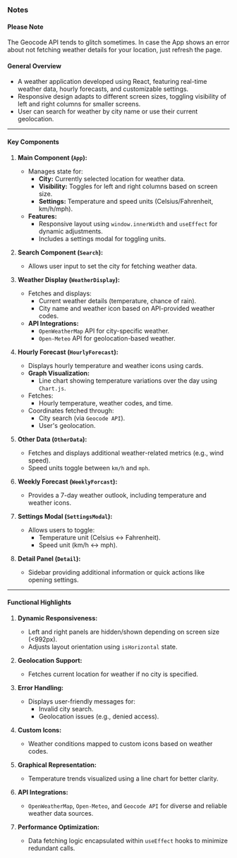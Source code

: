 ### Notes

#### **Please Note**
The Geocode API tends to glitch sometimes. In case the App shows an error about not fetching weather details for your location, just refresh the page.

#### **General Overview**
- A weather application developed using React, featuring real-time weather data, hourly forecasts, and customizable settings.
- Responsive design adapts to different screen sizes, toggling visibility of left and right columns for smaller screens.
- User can search for weather by city name or use their current geolocation.

---

#### **Key Components**
1. **Main Component (`App`):**
   - Manages state for:
     - **City:** Currently selected location for weather data.
     - **Visibility:** Toggles for left and right columns based on screen size.
     - **Settings:** Temperature and speed units (Celsius/Fahrenheit, km/h/mph).
   - **Features:**
     - Responsive layout using `window.innerWidth` and `useEffect` for dynamic adjustments.
     - Includes a settings modal for toggling units.

2. **Search Component (`Search`):**
   - Allows user input to set the city for fetching weather data.

3. **Weather Display (`WeatherDisplay`):**
   - Fetches and displays:
     - Current weather details (temperature, chance of rain).
     - City name and weather icon based on API-provided weather codes.
   - **API Integrations:**
     - `OpenWeatherMap` API for city-specific weather.
     - `Open-Meteo` API for geolocation-based weather.

4. **Hourly Forecast (`HourlyForecast`):**
   - Displays hourly temperature and weather icons using cards.
   - **Graph Visualization:**
     - Line chart showing temperature variations over the day using `Chart.js`.
   - Fetches:
     - Hourly temperature, weather codes, and time.
   - Coordinates fetched through:
     - City search (via `Geocode API`).
     - User's geolocation.

5. **Other Data (`OtherData`):**
   - Fetches and displays additional weather-related metrics (e.g., wind speed).
   - Speed units toggle between `km/h` and `mph`.

6. **Weekly Forecast (`WeeklyForcast`):**
   - Provides a 7-day weather outlook, including temperature and weather icons.

7. **Settings Modal (`SettingsModal`):**
   - Allows users to toggle:
     - Temperature unit (Celsius ↔ Fahrenheit).
     - Speed unit (km/h ↔ mph).

8. **Detail Panel (`Detail`):**
   - Sidebar providing additional information or quick actions like opening settings.

---

#### **Functional Highlights**
1. **Dynamic Responsiveness:**
   - Left and right panels are hidden/shown depending on screen size (<992px).
   - Adjusts layout orientation using `isHorizontal` state.

2. **Geolocation Support:**
   - Fetches current location for weather if no city is specified.

3. **Error Handling:**
   - Displays user-friendly messages for:
     - Invalid city search.
     - Geolocation issues (e.g., denied access).

4. **Custom Icons:**
   - Weather conditions mapped to custom icons based on weather codes.

5. **Graphical Representation:**
   - Temperature trends visualized using a line chart for better clarity.

6. **API Integrations:**
   - `OpenWeatherMap`, `Open-Meteo`, and `Geocode API` for diverse and reliable weather data sources.

7. **Performance Optimization:**
   - Data fetching logic encapsulated within `useEffect` hooks to minimize redundant calls.
